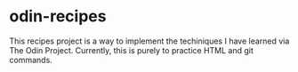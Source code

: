 # odin-recipes

This recipes project is a way to implement the techiniques I have learned via The Odin Project.  Currently, this is purely to practice HTML and git commands.